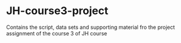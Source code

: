 JH-course3-project
==================

Contains the script, data sets and supporting material fro the project assignment of the course 3 of JH course
